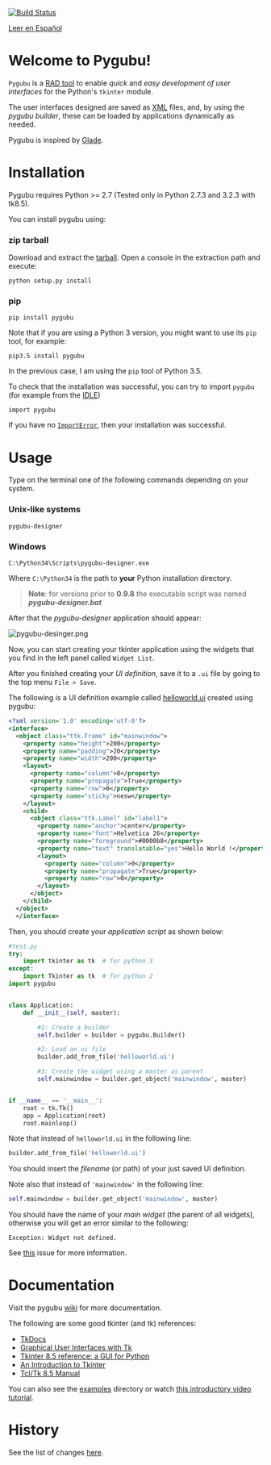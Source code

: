 [![Build Status](https://travis-ci.org/alejandroautalan/pygubu.svg?branch=master)](https://travis-ci.org/alejandroautalan/pygubu)

[Leer en Español](LEEME.md)

Welcome to Pygubu!
============================================

`Pygubu` is a [RAD tool](https://en.wikipedia.org/wiki/Rapid_application_development) to enable _quick_ and _easy development of user interfaces_ for the Python's `tkinter` module.

The user interfaces designed are saved as [XML](https://en.wikipedia.org/wiki/XML) files, and, by using the _pygubu builder_, these can be loaded by applications dynamically as needed.

Pygubu is inspired by [Glade](https://glade.gnome.org).

Installation
====

Pygubu requires Python >= 2.7 (Tested only in Python 2.7.3 and 3.2.3 with tk8.5).

You can install pygubu using:

### zip tarball

Download and extract the [tarball](http://searchenterpriselinux.techtarget.com/definition/tarball). Open a console in the extraction path and execute:

```
python setup.py install
```

### pip

```
pip install pygubu
```

Note that if you are using a Python 3 version, you might want to use its `pip` tool, for example:

    pip3.5 install pygubu
    
In the previous case, I am using the `pip` tool of Python 3.5.  


To check that the installation was successful, you can try to import `pygubu` (for example from the [IDLE](https://en.wikipedia.org/wiki/IDLE_(Python)))

    import pygubu
    
If you have no [`ImportError`](https://docs.python.org/3.5/library/exceptions.html#ImportError), then your installation was successful.

Usage
=====

Type on the terminal one of the following commands depending on your system.

### Unix-like systems

```
pygubu-designer
```

### Windows

```
C:\Python34\Scripts\pygubu-designer.exe
```

Where `C:\Python34` is the path to **your** Python installation directory.

> **Note**: for versions prior to **0.9.8** the executable script was named _**pygubu-designer.bat**_

After that the _pygubu-designer_ application should appear:

<img src="pygubu-designer.png" alt="pygubu-desinger.png">


Now, you can start creating your tkinter application using the widgets that you find in the left panel called `Widget List`.

After you finished creating your _UI definition_, save it to a `.ui` file by going to the top menu `File > Save`.

The following is a UI definition example called [helloworld.ui](examples/helloworld.ui) created using pygubu:


```xml
<?xml version='1.0' encoding='utf-8'?>
<interface>
  <object class="ttk.Frame" id="mainwindow">
    <property name="height">200</property>
    <property name="padding">20</property>
    <property name="width">200</property>
    <layout>
      <property name="column">0</property>
      <property name="propagate">True</property>
      <property name="row">0</property>
      <property name="sticky">nesw</property>
    </layout>
    <child>
      <object class="ttk.Label" id="label1">
        <property name="anchor">center</property>
        <property name="font">Helvetica 26</property>
        <property name="foreground">#0000b8</property>
        <property name="text" translatable="yes">Hello World !</property>
        <layout>
          <property name="column">0</property>
          <property name="propagate">True</property>
          <property name="row">0</property>
        </layout>
      </object>
    </child>
  </object>
  </interface>
```

Then, you should create your _application script_ as shown below:

```python
#test.py
try:
    import tkinter as tk  # for python 3
except:
    import Tkinter as tk  # for python 2
import pygubu


class Application:
    def __init__(self, master):

        #1: Create a builder
        self.builder = builder = pygubu.Builder()

        #2: Load an ui file
        builder.add_from_file('helloworld.ui')

        #3: Create the widget using a master as parent
        self.mainwindow = builder.get_object('mainwindow', master)


if __name__ == '__main__':
    root = tk.Tk()
    app = Application(root)
    root.mainloop()
```

Note that instead of `helloworld.ui` in the following line:

```python
builder.add_from_file('helloworld.ui')
```

You should insert the _filename_ (or path) of your just saved UI definition.


Note also that instead of `'mainwindow'` in the following line:

```python
self.mainwindow = builder.get_object('mainwindow', master)
```

You should have the name of your _main widget_ (the parent of all widgets), otherwise you will get an error similar to the following:
    
    Exception: Widget not defined.

See [this](https://github.com/alejandroautalan/pygubu/issues/40) issue for more information.


Documentation
=============

Visit the pygubu [wiki](https://github.com/alejandroautalan/pygubu/wiki) for more documentation.


The following are some good tkinter (and tk) references:

- [TkDocs](http://www.tkdocs.com)
- [Graphical User Interfaces with Tk](http://docs.python.org/3.5/library/tk.html)
- [Tkinter 8.5 reference: a GUI for Python](https://web.archive.org/web/20181211092656/http://infohost.nmt.edu/~shipman/soft/tkinter/web/index.html)
- [An Introduction to Tkinter](http://effbot.org/tkinterbook/)
- [Tcl/Tk 8.5 Manual](http://www.tcl.tk/man/tcl8.5/)


You can also see the [examples](examples) directory or watch [this introductory video tutorial](http://youtu.be/wuzV9P8geDg).


History
=======

See the list of changes [here](HISTORY.md).

